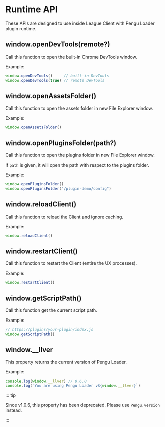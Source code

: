 # Runtime API

These APIs are designed to use inside League Client with Pengu Loader plugin
runtime.

## window.openDevTools(remote?)

<Badge type="info" text="function" />
<Badge type="tip" text="since v0.3" />

Call this function to open the built-in Chrome DevTools window.

Example:

```js
window.openDevTools()     // built-in DevTools
window.openDevTools(true) // remote DevTools
```

## window.openAssetsFolder()

<Badge type="info" text="function" />
<Badge type="tip" text="since v0.6" />
<Badge type="warning" text="deprecated" />

Call this function to open the assets folder in new File Explorer window.

Example:

```js
window.openAssetsFolder()
```

## window.openPluginsFolder(path?)

<Badge type="info" text="function" />
<Badge type="tip" text="since v1.0" />

Call this function to open the plugins folder in new File Explorer window.

If `path` is given, it will open the path with respect to the plugins folder.

Example:

```js
window.openPluginsFolder()
window.openPluginsFolder("/plugin-demo/config")
```

## window.reloadClient()

<Badge type="info" text="function" />
<Badge type="tip" text="since v1.0.4" />

Call this function to reload the Client and ignore caching.

Example:

```js
window.reloadClient()
```

## window.restartClient()

<Badge type="info" text="function" />
<Badge type="tip" text="since v1.0.5" />

Call this function to restart the Client (entire the UX processes).

Example:

```js
window.restartClient()
```

## window.getScriptPath()

<Badge type="info" text="function" />
<Badge type="tip" text="since v1.0.6" />

Call this function get the current script path.

Example:

```js
// https://plugins/your-plugin/index.js
window.getScriptPath()
```

## window.__llver

<Badge type="info" text="string" />
<Badge type="tip" text="since v0.6" />
<Badge type="warning" text="deprecated" />

This property returns the current version of Pengu Loader.

Example:

```js
console.log(window.__llver) // 0.6.0
console.log(`You are using Pengu Loader v${window.__llver}`)
```

::: tip

Since v1.0.6, this property has been deprecated.
Please use `Pengu.version` instead.

:::